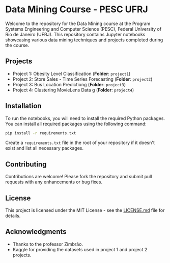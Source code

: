 
# Data Mining Course - PESC UFRJ

Welcome to the repository for the Data Mining course at the Program Systems Engineering and Computer Science (PESC), Federal University of Rio de Janeiro (UFRJ). This repository contains Jupyter notebooks showcasing various data mining techniques and projects completed during the course.

## Projects

- Project 1: Obesity Level Classification (**Folder**: `project1`)
- Project 2: Store Sales - Time Series Forecasting (**Folder**: `project2`)
- Project 3: Bus Location Predictiong (**Folder**: `project3`)
- Project 4: Clustering MovieLens Data g (**Folder**: `project4`)

## Installation

To run the notebooks, you will need to install the required Python packages. You can install all required packages using the following command:

```bash
pip install -r requirements.txt
```

Create a `requirements.txt` file in the root of your repository if it doesn't exist and list all necessary packages.

## Contributing

Contributions are welcome! Please fork the repository and submit pull requests with any enhancements or bug fixes.

## License

This project is licensed under the MIT License - see the [LICENSE.md](LICENSE.md) file for details.

## Acknowledgments

- Thanks to the professor Zimbrão.
- Kaggle for providing the datasets used in project 1 and project 2 projects.
